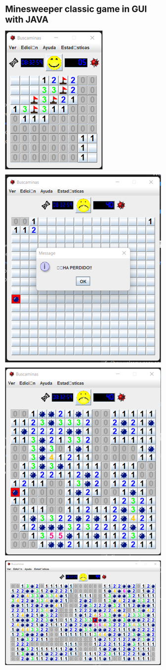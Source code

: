 # Minesweeper classic game in GUI with JAVA

![alt text](https://github.com/ArceApps/Buscaminas/blob/a1645af74da276a0e7fe057dc79d019433ded572/img/Screenshot_1buscaminas.png)

![alt text](https://github.com/ArceApps/Buscaminas/blob/c06e598add09cfb10818e40be774a1e429a012ad/img/Screenshot_2buscaminas.png)

![alt text](https://github.com/ArceApps/Buscaminas/blob/a1645af74da276a0e7fe057dc79d019433ded572/img/Screenshot_3buscaminas.png)

![alt text](https://github.com/ArceApps/Buscaminas/blob/a1645af74da276a0e7fe057dc79d019433ded572/img/Screenshot_4buscaminas.png)
